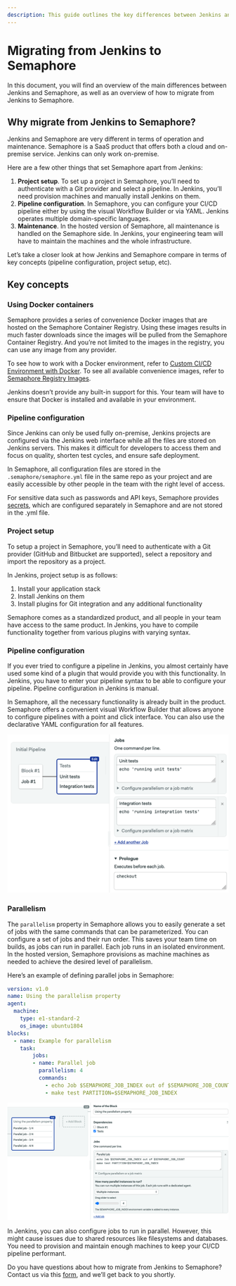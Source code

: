 ```yaml
---
description: This guide outlines the key differences between Jenkins and Semaphore 2.0 and provides you with a direction to migrate to Semaphore 2.0.
---
```


# Migrating from Jenkins to Semaphore

In this document, you will find an overview of the main differences between Jenkins and Semaphore, 
as well as an overview of how to migrate from Jenkins to Semaphore.

## Why migrate from Jenkins to Semaphore?

Jenkins and Semaphore are very different in terms of operation and maintenance. 
Semaphore is a SaaS product that offers both a cloud and on-premise service. Jenkins can only work on-premise.

Here are a few other things that set Semaphore apart from Jenkins:

1. **Project setup**. To set up a project in Semaphore, you’ll need to authenticate with a Git provider and select a pipeline. In Jenkins, you’ll need provision machines and manually install Jenkins on them.
2. **Pipeline configuration**. In Semaphore, you can configure your CI/CD pipeline either by using the visual Workflow Builder or via YAML. Jenkins operates multiple domain-specific languages.
3. **Maintenance**. In the hosted version of Semaphore, all maintenance is handled on the Semaphore side. In Jenkins, your engineering team will have to maintain the machines and the whole infrastructure.

Let’s take a closer look at how Jenkins and Semaphore compare in terms of key concepts (pipeline configuration, project setup, etc).

## Key concepts

### Using Docker containers

Semaphore provides a series of convenience Docker images that are hosted on the Semaphore Container Registry. 
Using these images results in much faster downloads since the images will be pulled from the Semaphore Container Registry. 
And you’re not limited to the images in the registry, you can use any image from any provider.

To see how to work with a Docker environment, refer to [Custom CI/CD Environment with Docker][custom-cicd-docker]. 
To see all available convenience images, refer to [Semaphore Registry Images][semaphore-registry-images].

Jenkins doesn’t provide any built-in support for this. Your team will have to ensure that Docker is installed and available in your environment.

### Pipeline configuration

Since Jenkins can only be used fully on-premise, Jenkins projects are configured via the Jenkins web interface
while all the files are stored on Jenkins servers. 
This makes it difficult for developers to access them and focus on quality, shorten test cycles, and ensure safe deployment.

In Semaphore, all configuration files are stored in the `.semaphore/semaphore.yml` file in the same repo as your project 
and are easily accessible by other people in the team with the right level of access. 

For sensitive data such as passwords and API keys, Semaphore provides [secrets][secrets], 
which are configured separately in Semaphore and are not stored in the .yml file.

### Project setup

To setup a project in Semaphore, you’ll need to authenticate with a Git provider (GitHub and Bitbucket are supported), 
select a repository and import the repository as a project.

In Jenkins, project setup is as follows:

1. Install your application stack
2. Install Jenkins on them
3. Install plugins for Git integration and any additional functionality

Semaphore comes as a standardized product, and all people in your team have access to the same product. 
In Jenkins, you have to compile functionality together from various plugins with varying syntax.

### Pipeline configuration

If you ever tried to configure a pipeline in Jenkins, 
you almost certainly have used some kind of a plugin that would provide you with this functionality. 
In Jenkins, you have to enter your pipeline syntax to be able to configure your pipeline. 
Pipeline configuration in Jenkins is manual.

In Semaphore, all the necessary functionality is already built in the product. 
Semaphore offers a convenient visual Workflow Builder that allows anyone to configure pipelines with a point and click interface. 
You can also use the declarative YAML configuration for all features.

![Editing your first pipeline](migration-guides/state-of-workflow.png)

### Parallelism

The `parallelism` property in Semaphore allows you to easily generate a set of jobs with the same commands that can be parameterized. 
You can configure a set of jobs and their run order. This saves your team time on builds, as jobs can run in parallel. 
Each job runs in an isolated environment. In the hosted version, Semaphore provisions as machine machines as needed to achieve
the desired level of parallelism.

Here’s an example of defining parallel jobs in Semaphore:

```yaml
version: v1.0
name: Using the parallelism property
agent:
  machine:
    type: e1-standard-2
    os_image: ubuntu1804
blocks:
  - name: Example for parallelism
    task:
        jobs:
        - name: Parallel job
          parallelism: 4
          commands:
            - echo Job $SEMAPHORE_JOB_INDEX out of $SEMAPHORE_JOB_COUNT
            - make test PARTITION=$SEMAPHORE_JOB_INDEX
```
![Parallelism in Semaphore](migration-guides/parallelism.png)

In Jenkins, you can also configure jobs to run in parallel. However, this might cause issues due to shared resources like filesystems and databases. 
You need to provision and maintain enough machines to keep your CI/CD pipeline performant.

Do you have questions about how to migrate from Jenkins to Semaphore? Contact us via this [form][form], and we’ll get back to you shortly.



[custom-cicd-docker]: ../ci-cd-environment/custom-ci-cd-environment-with-docker.md
[semaphore-registry-images]: ../ci-cd-environment/semaphore-registry-images.md
[secrets]: ../essentials/using-secrets.md
[form]: https://semaphoreci.com/contact

